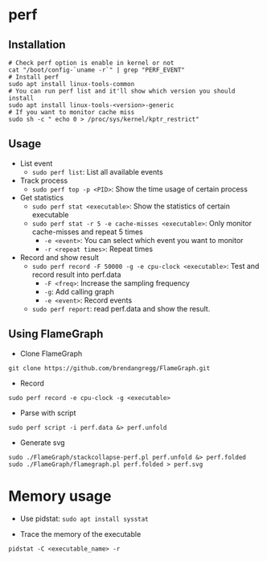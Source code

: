 # perf
## Installation
```
# Check perf option is enable in kernel or not
cat "/boot/config-`uname -r`" | grep "PERF_EVENT"
# Install perf
sudo apt install linux-tools-common
# You can run perf list and it'll show which version you should install
sudo apt install linux-tools-<version>-generic
# If you want to monitor cache miss
sudo sh -c " echo 0 > /proc/sys/kernel/kptr_restrict"
```
## Usage
* List event
  - `sudo perf list`: List all available events
* Track process
  - `sudo perf top -p <PID>`: Show the time usage of certain process
* Get statistics
  - `sudo perf stat <executable>`: Show the statistics of certain executable
  - `sudo perf stat -r 5 -e cache-misses <executable>`: Only monitor cache-misses and repeat 5 times
    - `-e <event>`: You can select which event you want to monitor
    - `-r <repeat times>`: Repeat times
* Record and show result
  - `sudo perf record -F 50000 -g -e cpu-clock <executable>`: Test and record result into perf.data
    - `-F <freq>`: Increase the sampling frequency
    - `-g`: Add calling graph
    - `-e <event>`: Record events
  - `sudo perf report`: read perf.data and show the result.

## Using FlameGraph
* Clone FlameGraph
```
git clone https://github.com/brendangregg/FlameGraph.git
```
* Record
```
sudo perf record -e cpu-clock -g <executable>
```
* Parse with script
```
sudo perf script -i perf.data &> perf.unfold
```
* Generate svg
```
sudo ./FlameGraph/stackcollapse-perf.pl perf.unfold &> perf.folded
sudo ./FlameGraph/flamegraph.pl perf.folded > perf.svg
```

# Memory usage

* Use pidstat: `sudo apt install sysstat`

* Trace the memory of the executable

```shell
pidstat -C <executable_name> -r
```

